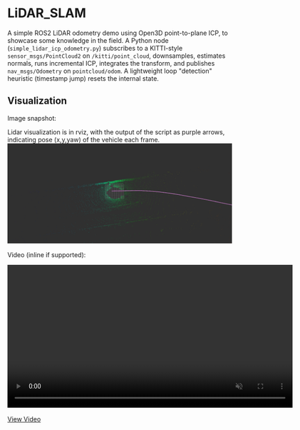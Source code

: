 # LiDAR_SLAM

A simple ROS2 LiDAR odometry demo using Open3D point-to-plane ICP, to showcase some knowledge in the field. A Python node (`simple_lidar_icp_odometry.py`) subscribes to a KITTI-style `sensor_msgs/PointCloud2` on `/kitti/point_cloud`, downsamples, estimates normals, runs incremental ICP, integrates the transform, and publishes `nav_msgs/Odometry` on `pointcloud/odom`. A lightweight loop "detection" heuristic (timestamp jump) resets the internal state.

## Visualization
Image snapshot:

Lidar visualization is in rviz, with the output of the script as purple arrows, indicating pose (x,y,yaw) of the vehicle each frame.
![LiDAR Odometry Visualization](readme_files/img.png)

Video (inline if supported):

<video src="readme_files/vid.mp4" controls loop muted playsinline width="640"></video>

[View Video](readme_files/vid.mp4)
